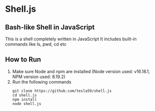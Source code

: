 # Shell.js
## Bash-like Shell in JavaScript

This is a shell completely written in JavaScript
It includes built-in commands like ls, pwd, cd etc

## How to Run
1. Make sure Node and npm are installed (Node version used: v16.18.1, NPM version used: 8.19.2)
2. Run the following commands
    ```
    git clone https://github.com/tesla59/shell.js
    cd shell.js
    npm install
    node shell.js
    ```
